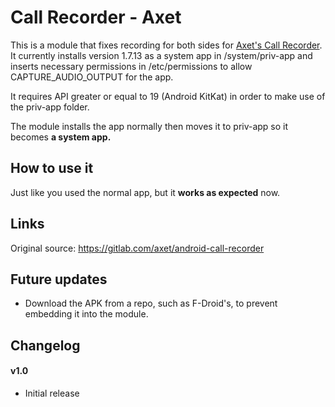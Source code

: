 # Call Recorder - Axet

This is a module that fixes recording for both sides for [Axet's Call Recorder](https://gitlab.com/axet/android-call-recorder). It currently installs version 1.7.13 as a system app in /system/priv-app and inserts necessary permissions in /etc/permissions to allow CAPTURE_AUDIO_OUTPUT for the app.

It requires API greater or equal to 19 (Android KitKat) in order to make use of the priv-app folder.

The module installs the app normally then moves it to priv-app so it becomes **a system app.**

## How to use it

Just like you used the normal app, but it **works as expected** now.

## Links

Original source: https://gitlab.com/axet/android-call-recorder

## Future updates
 - Download the APK from a repo, such as F-Droid's, to prevent embedding it into the module.
## Changelog
#### v1.0
 - Initial release
